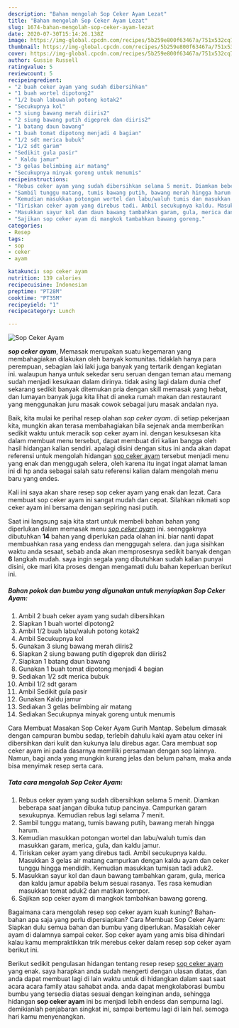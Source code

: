 ```yaml
---
description: "Bahan mengolah Sop Ceker Ayam Lezat"
title: "Bahan mengolah Sop Ceker Ayam Lezat"
slug: 1674-bahan-mengolah-sop-ceker-ayam-lezat
date: 2020-07-30T15:14:26.138Z
image: https://img-global.cpcdn.com/recipes/5b259e800f63467a/751x532cq70/sop-ceker-ayam-foto-resep-utama.jpg
thumbnail: https://img-global.cpcdn.com/recipes/5b259e800f63467a/751x532cq70/sop-ceker-ayam-foto-resep-utama.jpg
cover: https://img-global.cpcdn.com/recipes/5b259e800f63467a/751x532cq70/sop-ceker-ayam-foto-resep-utama.jpg
author: Gussie Russell
ratingvalue: 5
reviewcount: 5
recipeingredient:
- "2 buah ceker ayam yang sudah dibersihkan"
- "1 buah wortel dipotong2"
- "1/2 buah labuwaluh potong kotak2"
- "Secukupnya kol"
- "3 siung bawang merah diiris2"
- "2 siung bawang putih digeprek dan diiris2"
- "1 batang daun bawang"
- "1 buah tomat dipotong menjadi 4 bagian"
- "1/2 sdt merica bubuk"
- "1/2 sdt garam"
- "Sedikit gula pasir"
- " Kaldu jamur"
- "3 gelas belimbing air matang"
- "Secukupnya minyak goreng untuk menumis"
recipeinstructions:
- "Rebus ceker ayam yang sudah dibersihkan selama 5 menit. Diamkan beberapa saat jangan dibuka tutup pancinya. Campurkan garam sexukupnya. Kemudian rebus lagi selama 7 menit."
- "Sambil tunggu matang, tumis bawang putih, bawang merah hingga harum."
- "Kemudian masukkan potongan wortel dan labu/waluh tumis dan masukkan garam, merica, gula, dan kaldu jamur."
- "Tiriskan ceker ayam yang direbus tadi. Ambil secukupnya kaldu. Masukkan 3 gelas air matang campurkan dengan kaldu ayam dan ceker tunggu hingga mendidih. Kemudian masukkan tumisan tadi aduk2."
- "Masukkan sayur kol dan daun bawang tambahkan garam, gula, merica dan kaldu jamur apabila belum sesuai rasanya. Tes rasa kemudian masukkan tomat aduk2 dan matikan kompor."
- "Sajikan sop ceker ayam di mangkok tambahkan bawang goreng."
categories:
- Resep
tags:
- sop
- ceker
- ayam

katakunci: sop ceker ayam 
nutrition: 139 calories
recipecuisine: Indonesian
preptime: "PT28M"
cooktime: "PT35M"
recipeyield: "1"
recipecategory: Lunch

---
```



![Sop Ceker Ayam](https://img-global.cpcdn.com/recipes/5b259e800f63467a/751x532cq70/sop-ceker-ayam-foto-resep-utama.jpg)

<b><i>sop ceker ayam</i></b>, Memasak merupakan suatu kegemaran yang membahagiakan dilakukan oleh banyak komunitas. tidaklah hanya para perempuan, sebagian laki laki juga banyak yang tertarik dengan kegiatan ini. walaupun hanya untuk sekedar seru seruan dengan teman atau memang sudah menjadi kesukaan dalam dirinya. tidak asing lagi dalam dunia chef sekarang sedikit banyak ditemukan pria dengan skill memasak yang hebat, dan lumayan banyak juga kita lihat di aneka rumah makan dan restaurant yang menggunakan juru masak cowok sebagai juru masak andalan nya.

Baik, kita mulai ke perihal resep olahan <i>sop ceker ayam</i>. di setiap pekerjaan kita, mungkin akan terasa membahagiakan bila sejenak anda memberikan sedikit waktu untuk meracik sop ceker ayam ini. dengan kesuksesan kita dalam membuat menu tersebut, dapat membuat diri kalian bangga oleh hasil hidangan kalian sendiri. apalagi disini dengan situs ini anda akan dapat referensi untuk mengolah hidangan <u>sop ceker ayam</u> tersebut menjadi menu yang enak dan menggugah selera, oleh karena itu ingat ingat alamat laman ini di hp anda sebagai salah satu referensi kalian dalam mengolah menu baru yang endes.

Kali ini saya akan share resep sop ceker ayam yang enak dan lezat. Cara membuat sop ceker ayam ini sangat mudah dan cepat. Silahkan nikmati sop ceker ayam ini bersama dengan sepiring nasi putih.


Saat ini langsung saja kita start untuk membeli bahan bahan yang diperlukan dalam memasak menu <u><i>sop ceker ayam</i></u> ini. seenggaknya dibutuhkan <b>14</b> bahan yang diperlukan pada olahan ini. biar nanti dapat membuahkan rasa yang endess dan menggugah selera. dan juga sisihkan waktu anda sesaat, sebab anda akan memprosesnya sedikit banyak dengan <b>6</b> langkah mudah. saya ingin segala yang dibutuhkan sudah kalian punyai disini, oke mari kita proses dengan mengamati dulu bahan keperluan berikut ini.

<!--inarticleads1-->

##### Bahan pokok dan bumbu yang digunakan untuk menyiapkan Sop Ceker Ayam:

1. Ambil 2 buah ceker ayam yang sudah dibersihkan
1. Siapkan 1 buah wortel dipotong2
1. Ambil 1/2 buah labu/waluh potong kotak2
1. Ambil Secukupnya kol
1. Gunakan 3 siung bawang merah diiris2
1. Siapkan 2 siung bawang putih digeprek dan diiris2
1. Siapkan 1 batang daun bawang
1. Gunakan 1 buah tomat dipotong menjadi 4 bagian
1. Sediakan 1/2 sdt merica bubuk
1. Ambil 1/2 sdt garam
1. Ambil Sedikit gula pasir
1. Gunakan  Kaldu jamur
1. Sediakan 3 gelas belimbing air matang
1. Sediakan Secukupnya minyak goreng untuk menumis


Cara Membuat Masakan Sop Ceker Ayam Gurih Mantap. Sebelum dimasak dengan campuran bumbu sedap, terlebih dahulu kaki ayam atau ceker ini dibersihkan dari kulit dan kukunya lalu direbus agar. Cara membuat sop ceker ayam ini pada dasarnya memiliki persamaan dengan sop lainnya. Namun, bagi anda yang mungkin kurang jelas dan belum paham, maka anda bisa menyimak resep serta cara. 

<!--inarticleads2-->

##### Tata cara mengolah Sop Ceker Ayam:

1. Rebus ceker ayam yang sudah dibersihkan selama 5 menit. Diamkan beberapa saat jangan dibuka tutup pancinya. Campurkan garam sexukupnya. Kemudian rebus lagi selama 7 menit.
1. Sambil tunggu matang, tumis bawang putih, bawang merah hingga harum.
1. Kemudian masukkan potongan wortel dan labu/waluh tumis dan masukkan garam, merica, gula, dan kaldu jamur.
1. Tiriskan ceker ayam yang direbus tadi. Ambil secukupnya kaldu. Masukkan 3 gelas air matang campurkan dengan kaldu ayam dan ceker tunggu hingga mendidih. Kemudian masukkan tumisan tadi aduk2.
1. Masukkan sayur kol dan daun bawang tambahkan garam, gula, merica dan kaldu jamur apabila belum sesuai rasanya. Tes rasa kemudian masukkan tomat aduk2 dan matikan kompor.
1. Sajikan sop ceker ayam di mangkok tambahkan bawang goreng.


Bagaimana cara mengolah resep sop ceker ayam kuah kuning? Bahan-bahan apa saja yang perlu dipersiapkan? Cara Membuat Sop Ceker Ayam: Siapkan dulu semua bahan dan bumbu yang diperlukan. Masaklah ceker ayam di dalamnya sampai ceker. Sop ceker ayam yang amis bisa dihindari kalau kamu mempraktikkan trik merebus ceker dalam resep sop ceker ayam berikut ini. 

Berikut sedikit pengulasan hidangan tentang resep resep <u>sop ceker ayam</u> yang enak. saya harapkan anda sudah mengerti dengan ulasan diatas, dan anda dapat membuat lagi di lain waktu untuk di hidangkan dalam saat saat acara acara family atau sahabat anda. anda dapat mengkolaborasi bumbu bumbu yang tersedia diatas sesuai dengan keinginan anda, sehingga hidangan <b>sop ceker ayam</b> ini bs menjadi lebih endess dan sempurna lagi. demikianlah penjabaran singkat ini, sampai bertemu lagi di lain hal. semoga hari kamu menyenangkan.
